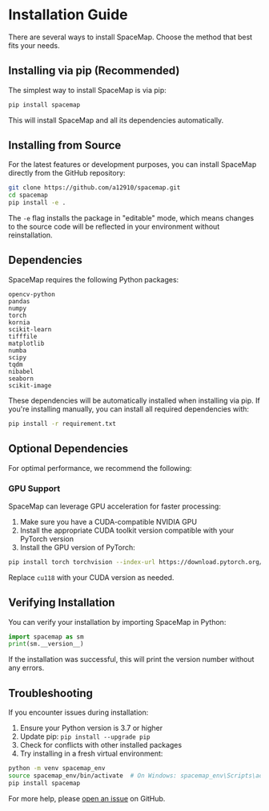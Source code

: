 # Installation Guide

There are several ways to install SpaceMap. Choose the method that best fits your needs.

## Installing via pip (Recommended)

The simplest way to install SpaceMap is via pip:

```bash
pip install spacemap
```

This will install SpaceMap and all its dependencies automatically.

## Installing from Source

For the latest features or development purposes, you can install SpaceMap directly from the GitHub repository:

```bash
git clone https://github.com/a12910/spacemap.git
cd spacemap
pip install -e .
```

The `-e` flag installs the package in "editable" mode, which means changes to the source code will be reflected in your environment without reinstallation.

## Dependencies

SpaceMap requires the following Python packages:

```
opencv-python
pandas
numpy
torch
kornia
scikit-learn
tifffile
matplotlib
numba
scipy
tqdm
nibabel
seaborn
scikit-image
```

These dependencies will be automatically installed when installing via pip. If you're installing manually, you can install all required dependencies with:

```bash
pip install -r requirement.txt
```

## Optional Dependencies

For optimal performance, we recommend the following:

### GPU Support

SpaceMap can leverage GPU acceleration for faster processing:

1. Make sure you have a CUDA-compatible NVIDIA GPU
2. Install the appropriate CUDA toolkit version compatible with your PyTorch version
3. Install the GPU version of PyTorch:

```bash
pip install torch torchvision --index-url https://download.pytorch.org/whl/cu118
```

Replace `cu118` with your CUDA version as needed.

## Verifying Installation

You can verify your installation by importing SpaceMap in Python:

```python
import spacemap as sm
print(sm.__version__)
```

If the installation was successful, this will print the version number without any errors.

## Troubleshooting

If you encounter issues during installation:

1. Ensure your Python version is 3.7 or higher
2. Update pip: `pip install --upgrade pip`
3. Check for conflicts with other installed packages
4. Try installing in a fresh virtual environment:

```bash
python -m venv spacemap_env
source spacemap_env/bin/activate  # On Windows: spacemap_env\Scripts\activate
pip install spacemap
```

For more help, please [open an issue](https://github.com/yourusername/spacemap/issues) on GitHub. 
